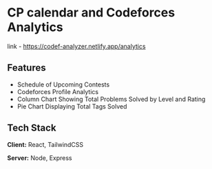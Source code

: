 
# CP calendar and Codeforces Analytics

link - https://codef-analyzer.netlify.app/analytics


## Features

- Schedule of Upcoming Contests
- Codeforces Profile Analytics
- Column Chart Showing Total Problems Solved by Level and Rating
- Pie Chart Displaying Total Tags Solved


## Tech Stack

**Client:** React, TailwindCSS

**Server:** Node, Express

